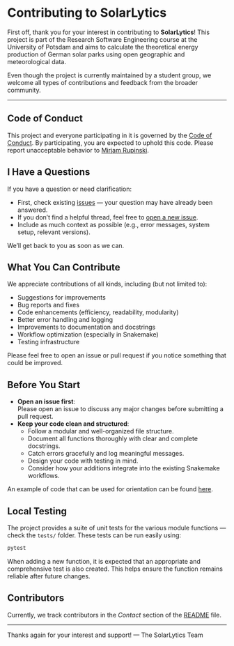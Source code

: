 # Contributing to SolarLytics

First off, thank you for your interest in contributing to **SolarLytics**!
This project is part of the Research Software Engineering course at the University of Potsdam and aims to calculate the theoretical energy production of German solar parks using open geographic and meteorological data.

Even though the project is currently maintained by a student group, we welcome all types of contributions and feedback from the broader community.

---

## Code of Conduct

This project and everyone participating in it is governed by the
[Code of Conduct](https://gitup.uni-potsdam.de/gottlebe/solarlytics/-/blob/main/CONDUCT.md).
By participating, you are expected to uphold this code. Please report unacceptable behavior
to [Mirjam Rupinski](mailto:rupinski@uni-potsdam.de).


## I Have a Questions
If you have a question or need clarification:

- First, check existing [issues](https://gitup.uni-potsdam.de/gottlebe/solarlytics/issues) — your question may have already been answered.
- If you don’t find a helpful thread, feel free to [open a new issue](https://gitup.uni-potsdam.de/gottlebe/solarlytics/issues/new).
- Include as much context as possible (e.g., error messages, system setup, relevant versions).

We’ll get back to you as soon as we can.


## What You Can Contribute

We appreciate contributions of all kinds, including (but not limited to):

- Suggestions for improvements
- Bug reports and fixes
- Code enhancements (efficiency, readability, modularity)
- Better error handling and logging
- Improvements to documentation and docstrings
- Workflow optimization (especially in Snakemake)
- Testing infrastructure

Please feel free to open an issue or pull request if you notice something that could be improved.


## Before You Start

- **Open an issue first**:\
    Please open an issue to discuss any major changes before submitting a pull request.
- **Keep your code clean and structured**:
  - Follow a modular and well-organized file structure.
  - Document all functions thoroughly with clear and complete docstrings.
  - Catch errors gracefully and log meaningful messages.
  - Design your code with testing in mind.
  - Consider how your additions integrate into the existing Snakemake workflows.

 An example of code that can be used for orientation can be found [here](https://gitup.uni-potsdam.de/gottlebe/solarlytics/-/wikis/Coding-Style-Example).



## Local Testing

The project provides a suite of unit tests for the various module functions — check the `tests/` folder. These tests can be run easily using:
```bash
pytest
```
When adding a new function, it is expected that an appropriate and comprehensive test is also created. This helps ensure the function remains reliable after future changes.


## Contributors

Currently, we track contributors in the *Contact* section of the [README](https://gitup.uni-potsdam.de/gottlebe/solarlytics/-/blob/main/README.md) file.

---

Thanks again for your interest and support!
— The SolarLytics Team
